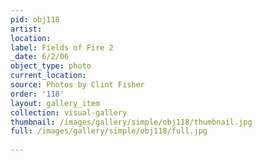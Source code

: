 ```yaml
---
pid: obj118
artist: 
location: 
label: Fields of Fire 2
_date: 6/2/06
object_type: photo
current_location: 
source: Photos by Clint Fisher
order: '118'
layout: gallery_item
collection: visual-gallery
thumbnail: /images/gallery/simple/obj118/thumbnail.jpg
full: /images/gallery/simple/obj118/full.jpg
 
---
```

